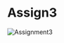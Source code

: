 # Assign3

![Assignment3](https://user-images.githubusercontent.com/59915044/113696063-3750a100-96da-11eb-8fde-699ff6353b6a.png)
